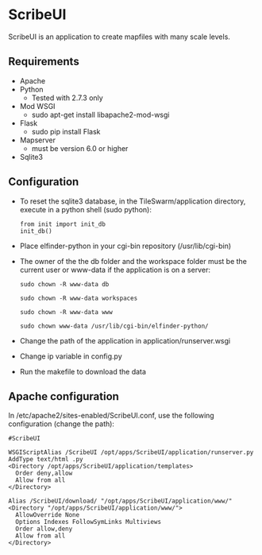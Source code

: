 ScribeUI
=========

ScribeUI is an application to create mapfiles with many scale levels.

Requirements
------------
 * Apache
 * Python
    * Tested with 2.7.3 only
 * Mod WSGI
    * sudo apt-get install libapache2-mod-wsgi
 * Flask
    * sudo pip install Flask
 * Mapserver
    * must be version 6.0 or higher
 * Sqlite3

Configuration
-------------
 * To reset the sqlite3 database, in the TileSwarm/application directory, execute in a python shell (sudo python):

    `from init import init_db`  
    `init_db()`

 * Place elfinder-python in your cgi-bin repository (/usr/lib/cgi-bin)

 * The owner of the the db folder and the workspace folder must be the current user or www-data if the application is on a server:

    `sudo chown -R www-data db`  

    `sudo chown -R www-data workspaces`   

    `sudo chown -R www-data www`   

    `sudo chown www-data /usr/lib/cgi-bin/elfinder-python/` 

 * Change the path of the application in application/runserver.wsgi

 * Change ip variable in config.py

 * Run the makefile to download the data

Apache configuration
--------------------
In /etc/apache2/sites-enabled/ScribeUI.conf, use the following configuration (change the path):

    #ScribeUI     
    
    WSGIScriptAlias /ScribeUI /opt/apps/ScribeUI/application/runserver.py
    AddType text/html .py
    <Directory /opt/apps/ScribeUI/application/templates>
      Order deny,allow
      Allow from all
    </Directory>

    Alias /ScribeUI/download/ "/opt/apps/ScribeUI/application/www/"
    <Directory "/opt/apps/ScribeUI/application/www/">
      AllowOverride None
      Options Indexes FollowSymLinks Multiviews
      Order allow,deny
      Allow from all
    </Directory>

